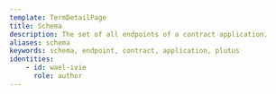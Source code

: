 ```yaml
---
template: TermDetailPage
title: Schema
description: The set of all endpoints of a contract application. 
aliases: schema
keywords: schema, endpoint, contract, application, plutus
identities: 
    - id: wael-ivie
      role: author
---
```

##
